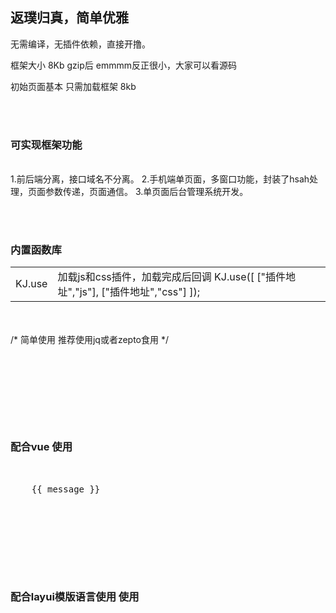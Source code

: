 <h2>返璞归真，简单优雅</h2>

无需编译，无插件依赖，直接开撸。<br>

框架大小 8Kb gzip后 emmmm反正很小，大家可以看源码<br>

初始页面基本 只需加载框架 8kb<br>


<br><br>
<h3>可实现框架功能</h3><br>
1.前后端分离，接口域名不分离。
2.手机端单页面，多窗口功能，封装了hsah处理，页面参数传递，页面通信。
3.单页面后台管理系统开发。


<br><br>
<h3>内置函数库</h3>
<table width="100%">
  <tbody>
    <tr>
      <td>KJ.use</td>
      <td>
        加载js和css插件，加载完成后回调
        KJ.use([
          ["插件地址","js"],
          ["插件地址","css"]
        ]);
      </td>
    </tr>
  </tbody>
</table>


<br><br>
/* 简单使用 推荐使用jq或者zepto食用 */
<pre>
  <script src="../Kimjxframe.js"></script>
  <script>
    KJ.init({root:""});

    /*配置参数
      {
        //根目录 js文件存放目录 走js可跨域存放页面 html必须存放一起或者后端做跨域处理
        root:"",

        //初始化文件 app.js请具体到各个demo内查看 整个项目复制即可 开撸页面
        start:"app.js",

        //页面js存放地
        pageroot:"pages/",

        //默认初始框架页 hash值
        defaultframe:"main/main",

        //默认主页
        defaultpage:"main/index",

        //顶部渲染页面dom点
        appdom:document.createElement("div"),

        //默认页面运行模式 js 和 html
        runmode:"js",
      }
    */
  </script>
</pre>




<br><br>
<h3>配合vue 使用</h3>
<pre>
  <div id="app">
    {{ message }}
  </div>

  <script>
    var App = {};

    App.init = function(){
      var _this = this;

      var init = function(){
        Kim.use([
          ["https://cdn.bootcss.com/vue/2.6.10/vue.min.js","js"]
        ],function(){
          _this.F_init();
        });
      }

      //初始化 vue 对象加载数据进行页面渲染
      _this.F_init = function(){
        _this.vue = new Vue({
          el: '#app',
          data: {
            message: 'Hello Vue!'
          }
        });
      }


      init();
    }


    App.init();
  </script>
</pre>



<br><br>
<h3>配合layui模版语言使用 使用</h3>
<pre>
  <script type="text/html" id="tpl">
    模版{{ d.txt }}
  </script>

  <script>
    var App = {};

    App.init = function(){
      var _this = this;

      var init = function(){
        layui.use(["laytpl"],function(){
          _this.F_init();
        });
      }

      //初始化 krender 请查看封装了 laytpl的 Ktool.js 项目
      _this.F_init = function(){
        var render = Ktool.krender("#render");

        render.t = $("#tpl").html();
        render.d = {txt:"初始内容"};
      }


      init();
    }


    App.init();
  </script>
</pre>